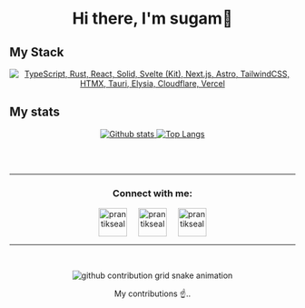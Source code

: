 <h1 align="center">Hi there, I'm sugam👋</h1>

## My Stack
<p align="center">
  <a href="#">
    <img src="https://skillicons.dev/icons?i=js,ts,html,css,tailwind,react,nextjs,nodejs,express,mongodb,appwrite" alt="TypeScript, Rust, React, Solid, Svelte (Kit), Next.js, Astro, TailwindCSS, HTMX, Tauri, Elysia, Cloudflare, Vercel">
  </a>
</p>

## My stats
<p align="center">
  <a href="#">
    <img src="https://github-readme-stats.vercel.app/api?username=sugamchaudharry&theme=onedark&show_icons=true&hide_rank=true&custom_title=Stats&count_private=true&hide_border=true&hide=issues&line_height=24&bg_color=0d1117" alt="Github stats" />
    <img src="https://github-readme-stats.vercel.app/api/top-langs/?username=sugamchaudharry&layout=compact&theme=onedark&count_private=true&hide_border=true&bg_color=0d1117" alt="Top Langs">
  </a>
</p>

<br><br>
<hr>

<h3 align="center">Connect with me:</h3>
<p align="center">
<a href="https://twitter.com/SugamChaudharry" target="blank"><img align="center" src="https://img.icons8.com/cute-clipart/64/000000/twitter.png" alt="prantikseal" height="50" width="50" /></a> &nbsp;&nbsp;&nbsp;
<a href="https://www.linkedin.com/in/sugam-chaudhary-400535235/" target="blank"><img align="center" src="https://img.icons8.com/cute-clipart/64/000000/linkedin.png" alt="prantikseal" height="50" width="50" /></a>&nbsp;&nbsp;&nbsp;&nbsp;
<a href="https://instagram.com/sugam.css" target="blank"><img align="center" src="https://img.icons8.com/cute-clipart/64/000000/instagram-new.png" alt="prantikseal" height="50" width="50" /></a>
</p>

<hr>
<br />

<p align="center">
<picture>
  <source media="(prefers-color-scheme: dark)" srcset="https://raw.githubusercontent.com/SugamChaudharry/SugamChaudharry/output/github-contribution-grid-snake-dark.svg">
  <source media="(prefers-color-scheme: light)" srcset="https://raw.githubusercontent.com/SugamChaudharry/SugamChaudharry/output/github-contribution-grid-snake.svg">
  <img alt="github contribution grid snake animation" src="https://raw.githubusercontent.com/SugamChaudharry/SugamChaudharry/output/github-contribution-grid-snake.svg">
</picture>
</p>
<p align="center">
         My contributions ☝️..
</p>
